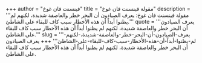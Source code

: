 +++
author = "فينسنت فان غوخ"
title = "مقولة فينسنت فان غوخ"
description = '''مقولة فينسنت فان غوخ: يعرف الصيادون أن البحر خطر والعاصفة شديدة، لكنهم لم يظنوا أبداً أن هذه الأخطار سبب كاف للبقاء على الشاطئ.'''
quote = '''يعرف الصيادون أن البحر خطر والعاصفة شديدة، لكنهم لم يظنوا أبداً أن هذه الأخطار سبب كاف للبقاء على الشاطئ.'''
slug = '''يعرف-الصيادون-أن-البحر-خطر-والعاصفة-شديدة،-لكنهم-لم-يظنوا-أبداً-أن-هذه-الأخطار-سبب-كاف-للبقاء-على-الشاطئ'''
+++
يعرف الصيادون أن البحر خطر والعاصفة شديدة، لكنهم لم يظنوا أبداً أن هذه الأخطار سبب كاف للبقاء على الشاطئ.
